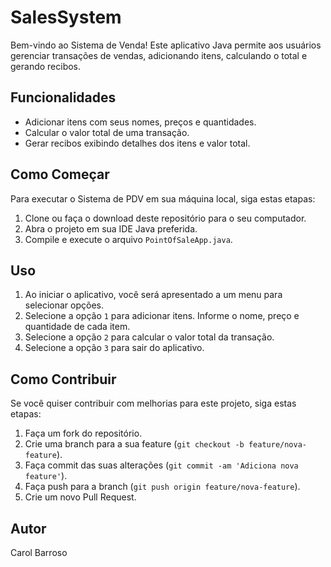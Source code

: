 # SalesSystem

Bem-vindo ao Sistema de Venda! Este aplicativo Java permite aos usuários gerenciar transações de vendas, adicionando itens, calculando o total e gerando recibos.

## Funcionalidades

- Adicionar itens com seus nomes, preços e quantidades.
- Calcular o valor total de uma transação.
- Gerar recibos exibindo detalhes dos itens e valor total.

## Como Começar

Para executar o Sistema de PDV em sua máquina local, siga estas etapas:

1. Clone ou faça o download deste repositório para o seu computador.
2. Abra o projeto em sua IDE Java preferida.
3. Compile e execute o arquivo `PointOfSaleApp.java`.

## Uso

1. Ao iniciar o aplicativo, você será apresentado a um menu para selecionar opções.
2. Selecione a opção `1` para adicionar itens. Informe o nome, preço e quantidade de cada item.
3. Selecione a opção `2` para calcular o valor total da transação.
4. Selecione a opção `3` para sair do aplicativo.


## Como Contribuir

Se você quiser contribuir com melhorias para este projeto, siga estas etapas:

1. Faça um fork do repositório.
2. Crie uma branch para a sua feature (`git checkout -b feature/nova-feature`).
3. Faça commit das suas alterações (`git commit -am 'Adiciona nova feature'`).
4. Faça push para a branch (`git push origin feature/nova-feature`).
5. Crie um novo Pull Request.

## Autor

Carol Barroso